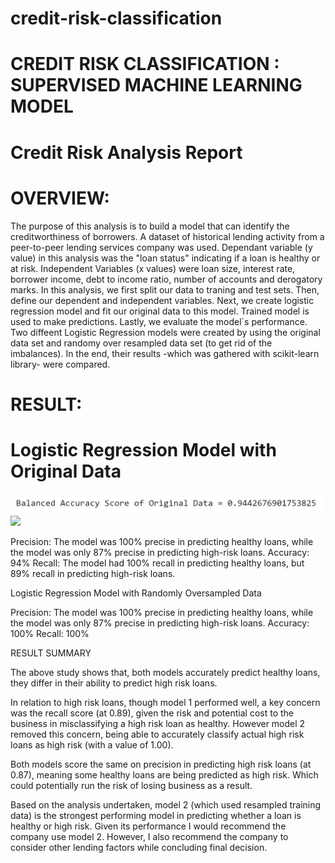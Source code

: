 # credit-risk-classification
# CREDIT RISK CLASSIFICATION : SUPERVISED MACHINE LEARNING MODEL

# Credit Risk Analysis Report
# OVERVIEW:
The purpose of this analysis is to build a model that can identify the creditworthiness of borrowers.
A dataset of historical lending activity from a peer-to-peer lending services company was used.
Dependant variable (y value) in this analysis was the "loan status" indicating if a loan is healthy or at risk.
Independent Variables (x values) were loan size, interest rate, borrower income, debt to income ratio, number of accounts and derogatory marks.
In this analysis, we first split our data to traning and test sets. Then, define our dependent and independent variables. Next, we create logistic regression model and fit our original data to this model. Trained model is used to make predictions. Lastly, we evaluate the model`s performance.
Two diffeent Logistic Regression models were created by using the original data set and randomy over resampled data set (to get rid of the imbalances). In the end, their results -which was gathered with scikit-learn library- were compared.

# RESULT:

# Logistic Regression Model with Original Data
![](Images/basOriginalData.jpg)
![](Images/Images/basResampledData.jpg)

Precision: The model was 100% precise in predicting healthy loans, while the model was only 87% precise in predicting high-risk loans.
Accuracy: 94%
Recall: The model had 100% recall in predicting healthy loans, but 89% recall in predicting high-risk loans.

Logistic Regression Model with Randomly Oversampled Data



Precision: The model was 100% precise in predicting healthy loans, while the model was only 87% precise in predicting high-risk loans.
Accuracy: 100%
Recall: 100%

RESULT SUMMARY

The above study shows that, both models accurately predict healthy loans, they differ in their ability to predict high risk loans.

In relation to high risk loans, though model 1 performed well, a key concern was the recall score (at 0.89), given the risk and potential cost to the business in misclassifying a high risk loan as healthy. However model 2 removed this concern, being able to accurately classify actual high risk loans as high risk (with a value of 1.00).

Both models score the same on precision in predicting high risk loans (at 0.87), meaning some healthy loans are being predicted as high risk. Which could potentially run the risk of losing business as a result.

Based on the analysis undertaken, model 2 (which used resampled training data) is the strongest performing model in predicting whether a loan is healthy or high risk. Given its performance I would recommend the company use model 2. However, I also recommend the company to consider other lending factors while concluding final decision.

